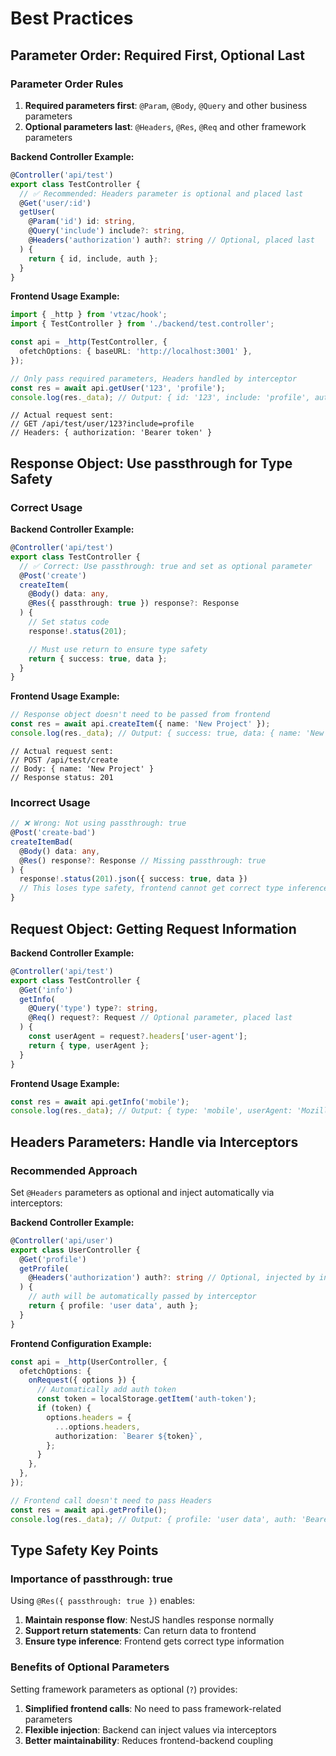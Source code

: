 # Best Practices

## Parameter Order: Required First, Optional Last

### Parameter Order Rules

1. **Required parameters first**: `@Param`, `@Body`, `@Query` and other business parameters
2. **Optional parameters last**: `@Headers`, `@Res`, `@Req` and other framework parameters

**Backend Controller Example:**

```typescript
@Controller('api/test')
export class TestController {
  // ✅ Recommended: Headers parameter is optional and placed last
  @Get('user/:id')
  getUser(
    @Param('id') id: string,
    @Query('include') include?: string,
    @Headers('authorization') auth?: string // Optional, placed last
  ) {
    return { id, include, auth };
  }
}
```

**Frontend Usage Example:**

```typescript
import { _http } from 'vtzac/hook';
import { TestController } from './backend/test.controller';

const api = _http(TestController, {
  ofetchOptions: { baseURL: 'http://localhost:3001' },
});

// Only pass required parameters, Headers handled by interceptor
const res = await api.getUser('123', 'profile');
console.log(res._data); // Output: { id: '123', include: 'profile', auth: 'Bearer token' }
```

```
// Actual request sent:
// GET /api/test/user/123?include=profile
// Headers: { authorization: 'Bearer token' }
```

## Response Object: Use passthrough for Type Safety

### Correct Usage

**Backend Controller Example:**

```typescript
@Controller('api/test')
export class TestController {
  // ✅ Correct: Use passthrough: true and set as optional parameter
  @Post('create')
  createItem(
    @Body() data: any,
    @Res({ passthrough: true }) response?: Response
  ) {
    // Set status code
    response!.status(201);

    // Must use return to ensure type safety
    return { success: true, data };
  }
}
```

**Frontend Usage Example:**

```typescript
// Response object doesn't need to be passed from frontend
const res = await api.createItem({ name: 'New Project' });
console.log(res._data); // Output: { success: true, data: { name: 'New Project' } }
```

```
// Actual request sent:
// POST /api/test/create
// Body: { name: 'New Project' }
// Response status: 201
```

### Incorrect Usage

```typescript
// ❌ Wrong: Not using passthrough: true
@Post('create-bad')
createItemBad(
  @Body() data: any,
  @Res() response?: Response // Missing passthrough: true
) {
  response!.status(201).json({ success: true, data })
  // This loses type safety, frontend cannot get correct type inference
}
```

## Request Object: Getting Request Information

**Backend Controller Example:**

```typescript
@Controller('api/test')
export class TestController {
  @Get('info')
  getInfo(
    @Query('type') type?: string,
    @Req() request?: Request // Optional parameter, placed last
  ) {
    const userAgent = request?.headers['user-agent'];
    return { type, userAgent };
  }
}
```

**Frontend Usage Example:**

```typescript
const res = await api.getInfo('mobile');
console.log(res._data); // Output: { type: 'mobile', userAgent: 'Mozilla/5.0...' }
```

## Headers Parameters: Handle via Interceptors

### Recommended Approach

Set `@Headers` parameters as optional and inject automatically via interceptors:

**Backend Controller Example:**

```typescript
@Controller('api/user')
export class UserController {
  @Get('profile')
  getProfile(
    @Headers('authorization') auth?: string // Optional, injected by interceptor
  ) {
    // auth will be automatically passed by interceptor
    return { profile: 'user data', auth };
  }
}
```

**Frontend Configuration Example:**

```typescript
const api = _http(UserController, {
  ofetchOptions: {
    onRequest({ options }) {
      // Automatically add auth token
      const token = localStorage.getItem('auth-token');
      if (token) {
        options.headers = {
          ...options.headers,
          authorization: `Bearer ${token}`,
        };
      }
    },
  },
});

// Frontend call doesn't need to pass Headers
const res = await api.getProfile();
console.log(res._data); // Output: { profile: 'user data', auth: 'Bearer token123' }
```

## Type Safety Key Points

### Importance of passthrough: true

Using `@Res({ passthrough: true })` enables:

1. **Maintain response flow**: NestJS handles response normally
2. **Support return statements**: Can return data to frontend
3. **Ensure type inference**: Frontend gets correct type information

### Benefits of Optional Parameters

Setting framework parameters as optional (`?`) provides:

1. **Simplified frontend calls**: No need to pass framework-related parameters
2. **Flexible injection**: Backend can inject values via interceptors
3. **Better maintainability**: Reduces frontend-backend coupling
